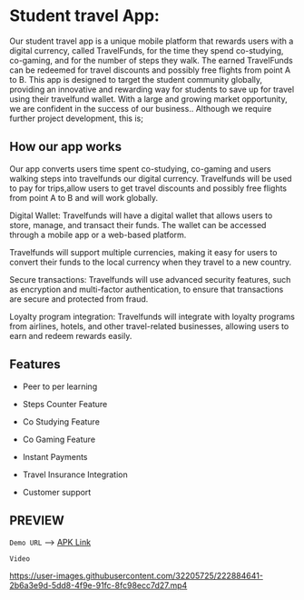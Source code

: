 # Student travel App:

Our student travel app is a unique mobile platform that 
rewards users with a digital currency, called TravelFunds, for 
the time they spend co-studying, co-gaming, and for the 
number of steps they walk. The earned TravelFunds can be 
redeemed for travel discounts and possibly free flights from 
point A to B. 
This app is designed to target the student community globally, 
providing an innovative and rewarding way for students to 
save up for travel using their travelfund wallet. With a large 
and growing market opportunity, we are confident 
in the success of our business.. Although we require further 
project development, this is;

## How our app works
Our app converts users time spent co-studying, co-gaming and users walking 
steps into travelfunds our digital currency. Travelfunds will be used to pay for 
trips,allow users to get travel discounts and possibly free flights from point A 
to B and will work globally.

Digital Wallet: Travelfunds will have a digital wallet that allows users to store, 
manage, and transact their funds. The wallet can be accessed through a 
mobile app or a web-based platform.

Travelfunds will support multiple currencies, making it easy for users to 
convert their funds to the local currency when they travel to a new country.

Secure transactions: Travelfunds will use advanced security features, such as 
encryption and multi-factor authentication, to ensure that transactions are 
secure and protected from fraud.

Loyalty program integration: Travelfunds will integrate with loyalty programs 
from airlines, hotels, and other travel-related businesses, allowing users to 
earn and redeem rewards easily.

## Features
- Peer to per learning

- Steps Counter Feature

- Co Studying Feature

- Co Gaming Feature

- Instant Payments

- Travel Insurance Integration

- Customer support


## PREVIEW
```Demo URL``` -->
[APK Link](https://expo.dev/accounts/jaypee/projects/sta-app/builds/1b9597ef-3fbb-49c6-99a2-d7fe9e05306e)

``Video``


https://user-images.githubusercontent.com/32205725/222884641-2b6a3e9d-5dd8-4f9e-91fc-8fc98ecc7d27.mp4
